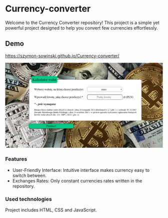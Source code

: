 # Currency-converter
Welcome to the Currency Converter repository! This project is a simple yet powerful project designed to help you convert few currencies effortlessly.

## Demo
https://szymon-sowinski.github.io/Currency-converter/

![Website Layout](images/layout.png)

### Features
- User-Friendly Interface: Intuitive interface makes currency easy to switch between.
- Exchanges Rates: Only constant currencies rates written in the repository.

### Used technologies
Project includes HTML, CSS and JavaScript.
